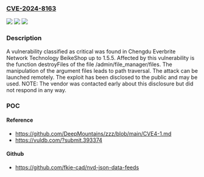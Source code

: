 ### [CVE-2024-8163](https://cve.mitre.org/cgi-bin/cvename.cgi?name=CVE-2024-8163)
![](https://img.shields.io/static/v1?label=Product&message=BeikeShop&color=blue)
![](https://img.shields.io/static/v1?label=Version&message=%3D%201.5.0%20&color=brighgreen)
![](https://img.shields.io/static/v1?label=Vulnerability&message=CWE-22%20Path%20Traversal&color=brighgreen)

### Description

A vulnerability classified as critical was found in Chengdu Everbrite Network Technology BeikeShop up to 1.5.5. Affected by this vulnerability is the function destroyFiles of the file /admin/file_manager/files. The manipulation of the argument files leads to path traversal. The attack can be launched remotely. The exploit has been disclosed to the public and may be used. NOTE: The vendor was contacted early about this disclosure but did not respond in any way.

### POC

#### Reference
- https://github.com/DeepMountains/zzz/blob/main/CVE4-1.md
- https://vuldb.com/?submit.393374

#### Github
- https://github.com/fkie-cad/nvd-json-data-feeds

